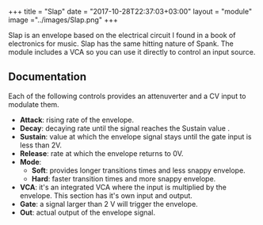 +++
title = "Slap"
date = "2017-10-28T22:37:03+03:00"
layout = "module"
image ="../images/Slap.png"
+++

Slap is an envelope based on the electrical circuit I found in a book of electronics for music. Slap has the same hitting nature of Spank. The module includes a VCA so you can use it directly to control an input source.

## Documentation

Each of the following controls provides an attenuverter and a CV input to modulate them.

- **Attack**: rising rate of the envelope.
- **Decay**: decaying rate until the signal reaches the Sustain value .
- **Sustain**: value at which the envelope signal stays until the gate input is less than 2V.
- **Release**: rate at which the envelope returns to 0V.
- **Mode**:
   - **Soft**: provides longer transitions times and less snappy envelope.
   - **Hard**: faster transition times and more snappy envelope.
- **VCA**: it's an integrated VCA where the input is multiplied by the envelope. This section has it's own input and output.
- **Gate**: a signal larger than 2 V will trigger the envelope.
- **Out**: actual output of the envelope signal.



